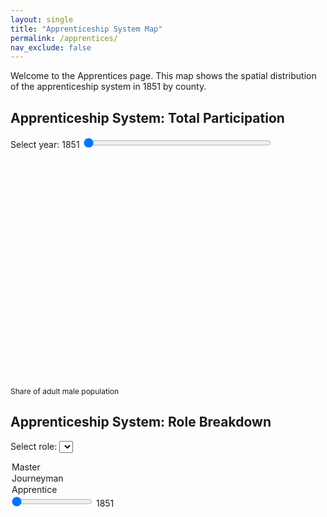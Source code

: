 ```yaml
---
layout: single
title: "Apprenticeship System Map"
permalink: /apprentices/
nav_exclude: false
---
```


Welcome to the Apprentices page. This map shows the spatial distribution of the apprenticeship system in 1851 by county.

<h2>Apprenticeship System: Total Participation</h2>

<!-- Slider for selecting year -->
<label for="year-slider">Select year: <span id="year-label">1851</span></label>
<input type="range" id="year-slider" min="1851" max="1911" step="10" value="1851" style="width: 300px;">

<div id="map-container">
  <svg width="960" height="600"></svg>
</div>

<div id="tooltip" style="position:absolute; background:white; border:1px solid #aaa; padding:5px; visibility:hidden;"></div>

<script src="https://d3js.org/d3.v7.min.js"></script>

<script>
const width = 960, height = 600;
const svg = d3.select("svg");
const tooltip = d3.select("#tooltip");

Promise.all([
  d3.json("/assets/maps/Counties1851.geojson"),
  d3.json("/assets/maps/total_by_year.json")
]).then(([geoData, yearData]) => {

  const projection = d3.geoMercator().fitSize([width, height], geoData);
  const path = d3.geoPath().projection(projection);

  const slider = d3.select("#year-slider");
  const yearLabel = d3.select("#year-label");

  function updateMap(year) {
    const values = yearData[year];
    const color = d3.scaleSequential(d3.interpolatePurples)
      .domain([0.1, 0.9]); // Adjust based on your data range

    svg.selectAll("path")
      .data(geoData.features)
      .join("path")
      .attr("d", path)
      .attr("fill", d => {
        const name = d.properties.R_CTY;
        const v = values[name];
        return v != null ? color(v) : "#ccc";
      })
      .attr("stroke", "#fff")
      .attr("stroke-width", 0.5)
      .on("mouseover", function (event, d) {
        const name = d.properties.R_CTY;
        const value = values[name];
        tooltip.style("visibility", "visible")
          .text(`${name}: ${value != null ? value.toFixed(2) : "N/A"}`);
        d3.select(this).attr("stroke-width", 2);
      })
      .on("mousemove", function(event) {
        tooltip.style("top", (event.pageY + 10) + "px")
               .style("left", (event.pageX + 10) + "px");
      })
      .on("mouseout", function () {
        tooltip.style("visibility", "hidden");
        d3.select(this).attr("stroke-width", 0.5);
      });
  }

  // Initial map load
  updateMap("1851");

  slider.on("input", function() {
    const year = this.value;
    yearLabel.text(year);
    updateMap(year);
  });

});

  // Legend setup
const legendSvg = d3.select("#legend svg");
const legendWidth = +legendSvg.attr("width");
const legendHeight = +legendSvg.attr("height");

const legendGradient = legendSvg.append("defs")
  .append("linearGradient")
  .attr("id", "legend-gradient")
  .attr("x1", "0%").attr("y1", "0%")
  .attr("x2", "100%").attr("y2", "0%");

const color = d3.scaleSequential(d3.interpolatePurples).domain([0.1, 0.9]); // Make consistent

// Define gradient stops
legendGradient.selectAll("stop")
  .data(d3.range(0, 1.01, 0.01))
  .enter().append("stop")
  .attr("offset", d => `${d * 100}%`)
  .attr("stop-color", d => color(d * 0.8 + 0.1)); // scale to match domain

// Draw legend bar
legendSvg.append("rect")
  .attr("x", 0).attr("y", 10)
  .attr("width", legendWidth)
  .attr("height", 10)
  .style("fill", "url(#legend-gradient)");

// Add axis to legend
const legendScale = d3.scaleLinear().domain([0.1, 0.9]).range([0, legendWidth]);
const legendAxis = d3.axisBottom(legendScale)
  .tickValues([0.1, 0.3, 0.5, 0.7, 0.9])
  .tickFormat(d3.format(".2f"));

legendSvg.append("g")
  .attr("transform", "translate(0, 20)")
  .call(legendAxis);


</script>
<!-- 🧭 Legend container: place this BEFORE the legend script -->
<div id="legend" style="margin-top: 10px;">
  <svg width="300" height="40"></svg>
  <div style="font-size: 12px;">Share of adult male population</div>
</div>

<script>
  // ✅ Put this *after* the legend div
  const legendSvg = d3.select("#legend svg");
  const legendWidth = +legendSvg.attr("width");
  const legendHeight = +legendSvg.attr("height");

  const legendGradient = legendSvg.append("defs")
    .append("linearGradient")
    .attr("id", "legend-gradient")
    .attr("x1", "0%").attr("y1", "0%")
    .attr("x2", "100%").attr("y2", "0%");

  const color = d3.scaleSequential(d3.interpolatePurples).domain([0.1, 0.9]);

  legendGradient.selectAll("stop")
    .data(d3.range(0, 1.01, 0.01))
    .enter().append("stop")
    .attr("offset", d => `${d * 100}%`)
    .attr("stop-color", d => color(d * 0.8 + 0.1));

  legendSvg.append("rect")
    .attr("x", 0).attr("y", 10)
    .attr("width", legendWidth)
    .attr("height", 10)
    .style("fill", "url(#legend-gradient)");

  const legendScale = d3.scaleLinear().domain([0.1, 0.9]).range([0, legendWidth]);
  const legendAxis = d3.axisBottom(legendScale)
    .tickValues([0.1, 0.3, 0.5, 0.7, 0.9])
    .tickFormat(d3.format(".2f"));

  legendSvg.append("g")
    .attr("transform", "translate(0, 20)")
    .call(legendAxis);
</script>


<h2>Apprenticeship System: Role Breakdown</h2>

<label for="role-select">Select role: </label>
<select id="role-select">
  <option value="master">Master</option>
  <option value="journeyman">Journeyman</option>
  <option value="apprentice">Apprentice</option>
</select>

<input type="range" id="role-slider" min="1851" max="1911" step="10" value="1851">
<span id="role-year-label">1851</span>

<div id="role-map-container">
  <svg id="role-map" width="960" height="600"></svg>
</div>

<div id="role-tooltip" style="position:absolute; background:white; border:1px solid #aaa; padding:5px; visibility:hidden;"></div>

<script>
  // new Promise.all and new projection setup here for the second map
</script>

